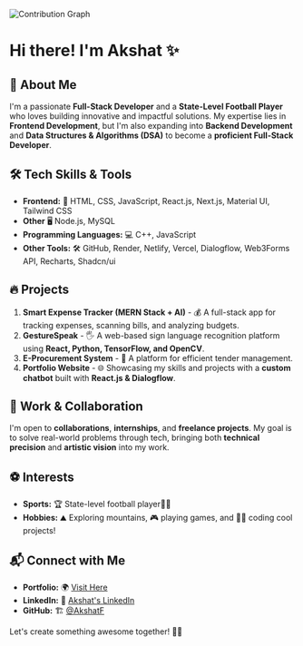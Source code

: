 

<!--
**Akshatf/Akshatf** is a ✨ _special_ ✨ repository because its `README.md` (this file) appears on your GitHub profile.

Here are some ideas to get you started:

- 🔭 I’m currently working on ...
- 🌱 I’m currently learning ...
- 👯 I’m looking to collaborate on ...
- 🤔 I’m looking for help with ...
- 💬 Ask me about ...
- 📫 How to reach me: ...
- 😄 Pronouns: ...
- ⚡ Fun fact: ...
-->


![Contribution Graph](https://github.com/Akshatf/Akshatf/blob/main/b157624e-ad51-46d9-be34-92b9c7f36b67.png?raw=true)

# Hi there! I'm Akshat ✨

## 🚀 About Me

I'm a passionate **Full-Stack Developer** and a **State-Level Football Player** who loves building innovative and impactful solutions. My expertise lies in **Frontend Development**, but I'm also expanding into **Backend Development** and **Data Structures & Algorithms (DSA)** to become a **proficient Full-Stack Developer**. 

## 🛠️ Tech Skills & Tools 
- **Frontend:** 🎨 HTML, CSS, JavaScript, React.js, Next.js, Material UI, Tailwind CSS
- **Other** 🖥️ Node.js, MySQL
- **Programming Languages:** 💻 C++, JavaScript
- **Other Tools:** 🛠️ GitHub, Render, Netlify, Vercel, Dialogflow, Web3Forms API, Recharts, Shadcn/ui

## 🔥 Projects 
1. **Smart Expense Tracker (MERN Stack + AI)** - 💰 A full-stack app for tracking expenses, scanning bills, and analyzing budgets.
2. **GestureSpeak** - 🖐️ A web-based sign language recognition platform using **React, Python, TensorFlow, and OpenCV**.
3. **E-Procurement System** - 📑 A platform for efficient tender management.
4. **Portfolio Website** - 🌐 Showcasing my skills and projects with a **custom chatbot** built with **React.js & Dialogflow**.

## 🤝 Work & Collaboration
I'm open to **collaborations**, **internships**, and **freelance projects**. My goal is to solve real-world problems through tech, bringing both **technical precision** and **artistic vision** into my work.

## ⚽ Interests
- **Sports:** 🏆 State-level football player🏃‍♂️ 
- **Hobbies:** ⛰️ Exploring mountains, 🎮 playing games, and 👨‍💻 coding cool projects!

## 📬 Connect with Me
- **Portfolio:** 🌍 [Visit Here](https://akf-7.vercel.app/)  
- **LinkedIn:** 🔗 [Akshat's LinkedIn](https://www.linkedin.com/in/akshatf/)  
- **GitHub:** 🏗️ [@AkshatF](https://github.com/Akshatf)  

Let's create something awesome together! 🚀✨

